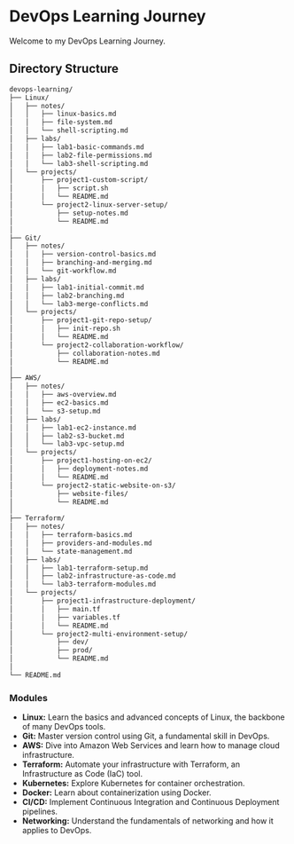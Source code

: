 # DevOps Learning Journey

Welcome to my DevOps Learning Journey. 


## Directory Structure

```bash
devops-learning/
├── Linux/
│   ├── notes/
│   │   ├── linux-basics.md
│   │   ├── file-system.md
│   │   └── shell-scripting.md
│   ├── labs/
│   │   ├── lab1-basic-commands.md
│   │   ├── lab2-file-permissions.md
│   │   └── lab3-shell-scripting.md
│   └── projects/
│       ├── project1-custom-script/
│       │   ├── script.sh
│       │   └── README.md
│       └── project2-linux-server-setup/
│           ├── setup-notes.md
│           └── README.md
│
├── Git/
│   ├── notes/
│   │   ├── version-control-basics.md
│   │   ├── branching-and-merging.md
│   │   └── git-workflow.md
│   ├── labs/
│   │   ├── lab1-initial-commit.md
│   │   ├── lab2-branching.md
│   │   └── lab3-merge-conflicts.md
│   └── projects/
│       ├── project1-git-repo-setup/
│       │   ├── init-repo.sh
│       │   └── README.md
│       └── project2-collaboration-workflow/
│           ├── collaboration-notes.md
│           └── README.md
│
├── AWS/
│   ├── notes/
│   │   ├── aws-overview.md
│   │   ├── ec2-basics.md
│   │   └── s3-setup.md
│   ├── labs/
│   │   ├── lab1-ec2-instance.md
│   │   ├── lab2-s3-bucket.md
│   │   └── lab3-vpc-setup.md
│   └── projects/
│       ├── project1-hosting-on-ec2/
│       │   ├── deployment-notes.md
│       │   └── README.md
│       └── project2-static-website-on-s3/
│           ├── website-files/
│           └── README.md
│
├── Terraform/
│   ├── notes/
│   │   ├── terraform-basics.md
│   │   ├── providers-and-modules.md
│   │   └── state-management.md
│   ├── labs/
│   │   ├── lab1-terraform-setup.md
│   │   ├── lab2-infrastructure-as-code.md
│   │   └── lab3-terraform-modules.md
│   └── projects/
│       ├── project1-infrastructure-deployment/
│       │   ├── main.tf
│       │   ├── variables.tf
│       │   └── README.md
│       └── project2-multi-environment-setup/
│           ├── dev/
│           ├── prod/
│           └── README.md
│
└── README.md
```

### Modules

- **Linux:** Learn the basics and advanced concepts of Linux, the backbone of many DevOps tools.
- **Git:** Master version control using Git, a fundamental skill in DevOps.
- **AWS:** Dive into Amazon Web Services and learn how to manage cloud infrastructure.
- **Terraform:** Automate your infrastructure with Terraform, an Infrastructure as Code (IaC) tool.
- **Kubernetes:** Explore Kubernetes for container orchestration.
- **Docker:** Learn about containerization using Docker.
- **CI/CD:** Implement Continuous Integration and Continuous Deployment pipelines.
- **Networking:** Understand the fundamentals of networking and how it applies to DevOps.


